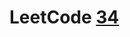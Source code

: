 # LeetCode [34](https://leetcode-cn.com/problems/find-first-and-last-position-of-element-in-sorted-array/)